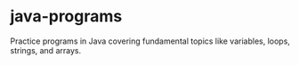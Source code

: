 # java-programs
Practice programs in Java covering fundamental topics like variables, loops, strings, and arrays.
